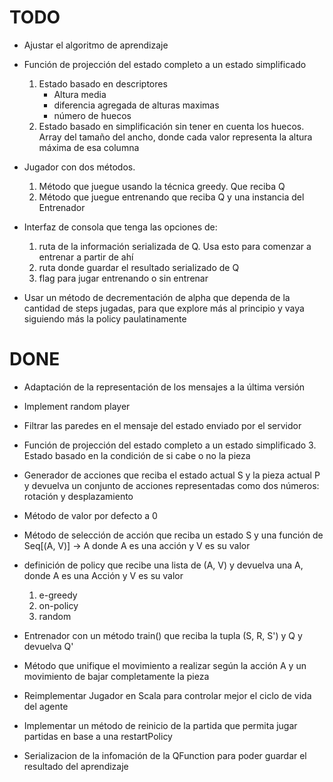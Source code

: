 # TODO

+ Ajustar el algoritmo de aprendizaje

+ Función de projección del estado completo a un estado simplificado
    1. Estado basado en descriptores
        - Altura media
        - diferencia agregada de alturas maximas
        - número de huecos
    2. Estado basado en simplificación sin tener en cuenta los huecos. Array del tamaño del ancho, donde cada valor
        representa la altura máxima de esa columna

+ Jugador con dos métodos.
    1. Método que juegue usando la técnica greedy. Que reciba Q
    2. Método que juegue entrenando que reciba Q y una instancia del Entrenador

+ Interfaz de consola que tenga las opciones de:
    1. ruta de la información serializada de Q. Usa esto para comenzar a entrenar a partir de ahí
    2. ruta donde guardar el resultado serializado de Q
    3. flag para jugar entrenando o sin entrenar

+ Usar un método de decrementación de alpha que dependa de la cantidad de steps jugadas, para que explore más al principio
    y vaya siguiendo más la policy paulatinamente

# DONE

+ Adaptación de la representación de los mensajes a la última versión

+ Implement random player

+ Filtrar las paredes en el mensaje del estado enviado por el servidor

+ Función de projección del estado completo a un estado simplificado
    3. Estado basado en la condición de si cabe o no la pieza

+ Generador de acciones que reciba el estado actual S y la pieza actual P y devuelva un conjunto de acciones representadas
    como dos números: rotación y desplazamiento

+ Método de valor por defecto a 0

+ Método de selección de acción que reciba un estado S y una función de Seq[(A, V)] -> A donde A es una acción y V es su valor

+ definición de policy que recibe una lista de (A, V) y devuelva una A, donde A es una Acción y V es su valor
    1. e-greedy
    2. on-policy
    3. random

+ Entrenador con un método train() que reciba la tupla (S, R, S') y Q y devuelva Q'

+ Método que unifique el movimiento a realizar según la acción A y un movimiento de bajar completamente la pieza

+ Reimplementar Jugador en Scala para controlar mejor el ciclo de vida del agente

+ Implementar un método de reinicio de la partida que permita jugar partidas en base a una restartPolicy

+ Serializacion de la infomación de la QFunction para poder guardar el resultado del aprendizaje

